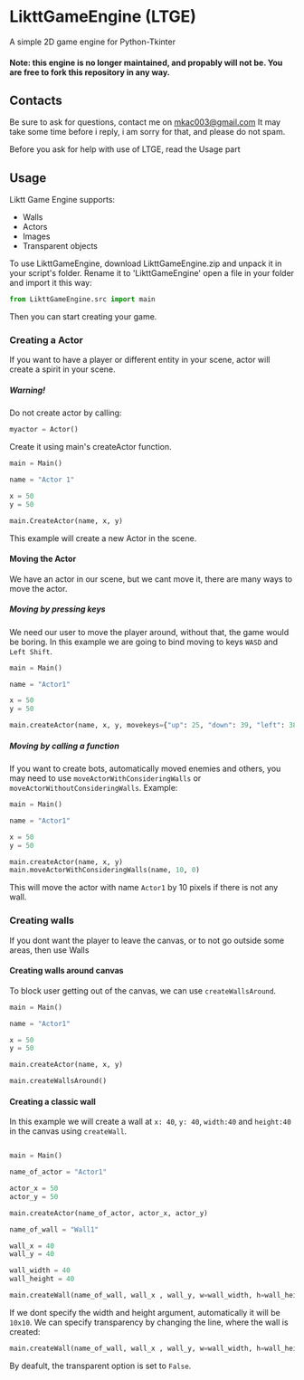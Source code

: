 # LikttGameEngine (LTGE)
A simple 2D game engine for Python-Tkinter

#### Note: this engine is no longer maintained, and propably will not be. You are free to fork this repository in any way. 

## Contacts
Be sure to ask for questions, contact me on mkac003@gmail.com
It may take some time before i reply, i am sorry for that,
and please do not spam.

Before you ask for help with use of LTGE, read the Usage part

## Usage

Liktt Game Engine supports:

- Walls
- Actors
- Images
- Transparent objects

To use LikttGameEngine, download LikttGameEngine.zip and unpack it in your script's folder. Rename it to 'LikttGameEngine'
open a file in your folder and import it this way:
```python
from LikttGameEngine.src import main
```
Then you can start creating your game.

### Creating a Actor
If you want to have a player or different entity in your scene, actor will create a spirit in your scene.

##### Warning!

Do not create actor by calling:
```python
myactor = Actor()
```
Create it using main's createActor function.
```python
main = Main()

name = "Actor 1"

x = 50
y = 50

main.CreateActor(name, x, y)
```
This example will create a new Actor in the scene.

#### Moving the Actor
We have an actor in our scene, but we cant move it, there are many ways to move the actor.

##### Moving by pressing keys
We need our user to move the player around, without that, the game would be boring.
In this example we are going to bind moving to keys `WASD` and `Left Shift`.
```python
main = Main()

name = "Actor1"

x = 50
y = 50

main.createActor(name, x, y, movekeys={"up": 25, "down": 39, "left": 38, "right": 40, "shift": 50})

```
##### Moving by calling a function
If you want to create bots, automatically moved enemies and others, you may need to use `moveActorWithConsideringWalls` or `moveActorWithoutConsideringWalls`.
Example:
```python
main = Main()

name = "Actor1"

x = 50
y = 50

main.createActor(name, x, y)
main.moveActorWithConsideringWalls(name, 10, 0)
```
This will move the actor with name `Actor1` by 10 pixels if there is not any wall.

### Creating walls
If you dont want the player to leave the canvas, or to not go outside some areas, then use Walls

#### Creating walls around canvas
To block user getting out of the canvas, we can use `createWallsAround`.
```python
main = Main()

name = "Actor1"

x = 50
y = 50

main.createActor(name, x, y)

main.createWallsAround()
```

#### Creating a classic wall

In this example we will create a wall  at `x: 40`, `y: 40`, `width:40` and `height:40` in the canvas using `createWall`.
```python

main = Main()

name_of_actor = "Actor1"

actor_x = 50
actor_y = 50

main.createActor(name_of_actor, actor_x, actor_y)

name_of_wall = "Wall1"

wall_x = 40
wall_y = 40

wall_width = 40
wall_height = 40

main.createWall(name_of_wall, wall_x , wall_y, w=wall_width, h=wall_height)
```
If we dont specify the width and height argument, automatically it will be `10x10`. We can specify transparency by changing the line, where the wall is created:
```python
main.createWall(name_of_wall, wall_x , wall_y, w=wall_width, h=wall_height, transparent=True)
```
By deafult, the transparent option is set to `False`.
